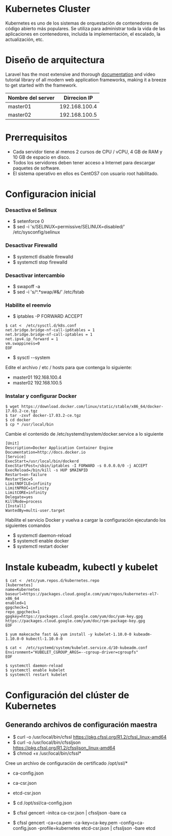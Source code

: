# Kubernetes Cluster

Kubernetes es uno de los sistemas de orquestación de contenedores de código abierto más populares. Se utiliza para administrar toda la vida de las aplicaciones en contenedores, incluida la implementación, el escalado, la actualización, etc.

# Diseño de arquitectura

Laravel has the most extensive and thorough [documentation](https://laravel.com/docs) and video tutorial library of all modern web application frameworks, making it a breeze to get started with the framework.

| Nombre del server  | Dirrecion IP |
|---|---|
| master01  | 192.168.100.4  |
| master02  |  192.168.100.5 |

# Prerrequisitos

- Cada servidor tiene al menos 2 cursos de CPU / vCPU, 4 GB de RAM y 10 GB de espacio en disco.
- Todos los servidores deben tener acceso a Internet para descargar paquetes de software.
- El sistema operativo en ellos es CentOS7 con usuario root habilitado.

# Configuracion inicial

### Desactiva el Selinux
- $ setenforce 0
- $ sed -i 's/SELINUX=permissive/SELINUX=disabled/' /etc/sysconfig/selinux

### Desactivar Firewalld
- $ systemctl disable firewalld
- $ systemctl stop firewalld

### Desactivar intercambio
- $ swapoff -a
- $ sed -i 's/^.*swap/#&/' /etc/fstab  

### Habilite el reenvío
- $ iptables -P FORWARD ACCEPT
```
$ cat <  /etc/sysctl.d/k8s.conf
net.bridge.bridge-nf-call-ip6tables = 1
net.bridge.bridge-nf-call-iptables = 1
net.ipv4.ip_forward = 1
vm.swappiness=0
EOF
```
- $ sysctl --system     

Edite el archivo / etc / hosts para que contenga lo siguiente:

- master01 192.168.100.4
- master02 192.168.100.5

### Instalar y configurar Docker

```
$ wget https://download.docker.com/linux/static/stable/x86_64/docker-17.03.2-ce.tgz
$ tar -zxvf docker-17.03.2-ce.tgz
$ cd docker
$ cp * /usr/local/bin
```

Cambie el contenido de /etc/systemd/system/docker.service a lo siguiente

```
[Unit]
Description=Docker Application Container Engine
Documentation=http://docs.docker.io
[Service]
ExecStart=/usr/local/bin/dockerd 
ExecStartPost=/sbin/iptables -I FORWARD -s 0.0.0.0/0 -j ACCEPT
ExecReload=/bin/kill -s HUP $MAINPID
Restart=on-failure
RestartSec=5
LimitNOFILE=infinity
LimitNPROC=infinity
LimitCORE=infinity
Delegate=yes
KillMode=process
[Install]
WantedBy=multi-user.target
```
Habilite el servicio Docker y vuelva a cargar la configuración ejecutando los siguientes comandos

- $ systemctl daemon-reload 
- $ systemctl enable docker 
- $ systemctl restart docker

#  Instale kubeadm, kubectl y kubelet

```
$ cat <  /etc/yum.repos.d/kubernetes.repo
[kubernetes]
name=Kubernetes
baseurl=https://packages.cloud.google.com/yum/repos/kubernetes-el7-x86_64
enabled=1
gpgcheck=1
repo_gpgcheck=1
gpgkey=https://packages.cloud.google.com/yum/doc/yum-key.gpg https://packages.cloud.google.com/yum/doc/rpm-package-key.gpg
EOF

$ yum makecache fast && yum install -y kubelet-1.10.0-0 kubeadm-1.10.0-0 kubectl-1.10.0-0

$ cat <  /etc/systemd/system/kubelet.service.d/10-kubeadm.conf
Environment="KUBELET_CGROUP_ARGS=--cgroup-driver=cgroupfs"
EOF

$ systemctl daemon-reload 
$ systemctl enable kubelet 
$ systemctl restart kubelet

```

# Configuración del clúster de Kubernetes

## Generando archivos de configuración maestra
- $ curl -o /usr/local/bin/cfssl https://pkg.cfssl.org/R1.2/cfssl_linux-amd64
- $ curl -o /usr/local/bin/cfssljson https://pkg.cfssl.org/R1.2/cfssljson_linux-amd64
- $ chmod +x /usr/local/bin/cfssl*

Cree un archivo de configuración de certificado /opt/ssl/*

- ca-config.json
- ca-csr.json
- etcd-csr.json

- $ cd /opt/ssl/ca-config.json
- $ cfssl gencert -initca ca-csr.json | cfssljson -bare ca
- $ cfssl gencert -ca=ca.pem -ca-key=ca-key.pem -config=ca-config.json -profile=kubernetes etcd-csr.json | cfssljson -bare etcd